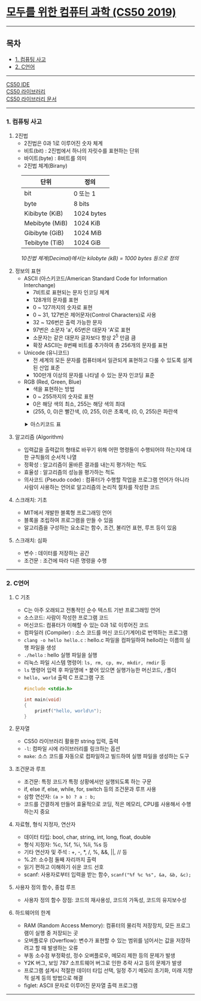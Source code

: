 # [모두를 위한 컴퓨터 과학 (CS50 2019)](https://www.boostcourse.org/cs112)

---

## 목차
- [1. 컴퓨팅 사고](#1-컴퓨팅-사고)
- [2. C언어](#2-c언어)

---

[CS50 IDE](https://cs50.dev/)  
[CS50 라이브러리](https://github.com/cs50/libcs50)  
[CS50 라이브러리 문서](https://cs50.readthedocs.io/libraries/cs50/c/)

---

### 1. 컴퓨팅 사고
1) 2진법
   - 2진법은 0과 1로 이루어진 숫자 체계
   - 비트(bit) : 2진법에서 하나의 자릿수를 표현하는 단위
   - 바이트(byte) : 8비트를 의미
   - 2진법 체계(Birany)
<div style="margin-left: 40px;">

| 단위             | 정의         |
|----------------|------------|
| bit            | 0 또는 1     |
| byte           | 8 bits     |
| Kibibyte (KiB) | 1024 bytes |
| Mebibyte (MiB) | 1024 KiB   | 
| Gibibyte (GiB) | 1024 MiB   |
| Tebibyte (TiB) | 1024 GiB   |

   *10진법 체계(Decimal)에서는 kilobyte (kB) = 1000 bytes 등으로 정의*

</div>

2) 정보의 표현
   - ASCII (아스키코드/American Standard Code for Information Interchange)
      - 7비트로 표현되는 문자 인코딩 체계
      - 128개의 문자를 표현
      - 0 ~ 127까지의 숫자로 표현
      - 0 ~ 31, 127번은 제어문자(Control Characters)로 사용
      - 32 ~ 126번은 출력 가능한 문자
      - 97번은 소문자 'a', 65번은 대문자 'A'로 표현
      - 소문자는 같은 대문자 글자보다 항상 2<sup>5</sup> 만큼 큼
      - 확장 ASCII는 8번째 비트를 추가하여 총 256개의 문자를 표현
   - Unicode (유니코드)
      - 전 세계의 모든 문자를 컴퓨터에서 일관되게 표현하고 다룰 수 있도록 설계된 산업 표준
      - 100만개 이상의 문자를 나타낼 수 있는 문자 인코딩 표준
   - RGB (Red, Green, Blue)
      - 색을 표현하는 방법
      - 0 ~ 255까지의 숫자로 표현
      - 0은 해당 색의 최소, 255는 해당 색의 최대
      - (255, 0, 0)은 빨간색, (0, 255, 0)은 초록색, (0, 0, 255)은 파란색

<div style="margin-left: 50px;">
   <details>
      <summary>아스키코드 표</summary>

   | 2진수 (Binary)  | 10진수 (Dec) | 16진수 (Hex) | 문자 (Character) | 설명 (Description) |
   |---------------|------------|------------|----------------|---------------------|
   | 00000000      | 0          | 00         | NUL            | Null character      |
   | 00000001      | 1          | 01         | SOH            | Start of Header     |
   | 00000010      | 2          | 02         | STX            | Start of Text       |
   | 00000011      | 3          | 03         | ETX            | End of Text         |
   | 00000100      | 4          | 04         | EOT            | End of Transmission |
   | 00000101      | 5          | 05         | ENQ            | Enquiry             |
   | 00000110      | 6          | 06         | ACK            | Acknowledgment      |
   | 00000111      | 7          | 07         | BEL            | Bell                |
   | 00001000      | 8          | 08         | BS             | Backspace           |
   | 00001001      | 9          | 09         | HT             | Horizontal Tab      |
   | 00001010      | 10         | 0A         | LF             | Line Feed (New Line) |
   | 00001011      | 11         | 0B         | VT             | Vertical Tab        |
   | 00001100      | 12         | 0C         | FF             | Form Feed (New Page) |
   | 00001101      | 13         | 0D         | CR             | Carriage Return     |
   | 00001110      | 14         | 0E         | SO             | Shift Out           |
   | 00001111      | 15         | 0F         | SI             | Shift In            |
   | 00010000      | 16         | 10         | DLE            | Data Link Escape    |
   | 00010001      | 17         | 11         | DC1            | Device Control 1    |
   | 00010010      | 18         | 12         | DC2            | Device Control 2    |
   | 00010011      | 19         | 13         | DC3            | Device Control 3    |
   | 00010100      | 20         | 14         | DC4            | Device Control 4    |
   | 00010101      | 21         | 15         | NAK            | Negative Acknowledgment |
   | 00010110      | 22         | 16         | SYN            | Synchronous Idle    |
   | 00010111      | 23         | 17         | ETB            | End of Transmission Block |
   | 00011000      | 24         | 18         | CAN            | Cancel              |
   | 00011001      | 25         | 19         | EM             | End of Medium       |
   | 00011010      | 26         | 1A         | SUB            | Substitute          |
   | 00011011      | 27         | 1B         | ESC            | Escape              |
   | 00011100      | 28         | 1C         | FS             | File Separator      |
   | 00011101      | 29         | 1D         | GS             | Group Separator     |
   | 00011110      | 30         | 1E         | RS             | Record Separator    |
   | 00011111      | 31         | 1F         | US             | Unit Separator      |
   | 00100000      | 32         | 20         | (Space)        | Space               |
   | 00100001      | 33         | 21         | !              | Exclamation mark    |
   | 00100010      | 34         | 22         | "              | Double quote        |
   | 00100011      | 35         | 23         | #              | Number sign         |
   | 00100100      | 36         | 24         | $              | Dollar sign         |
   | 00100101      | 37         | 25         | %              | Percent sign        |
   | 00100110      | 38         | 26         | &              | Ampersand           |
   | 00100111      | 39         | 27         | '              | Single quote        |
   | 00101000      | 40         | 28         | (              | Left parenthesis    |
   | 00101001      | 41         | 29         | )              | Right parenthesis   |
   | 00101010      | 42         | 2A         | *              | Asterisk            |
   | 00101011      | 43         | 2B         | +              | Plus sign           |
   | 00101100      | 44         | 2C         | ,              | Comma               |
   | 00101101      | 45         | 2D         | -              | Hyphen-minus        |
   | 00101110      | 46         | 2E         | .              | Period              |
   | 00101111      | 47         | 2F         | /              | Slash               |
   | 00110000      | 48         | 30         | 0              | Digit 0             |
   | 00110001      | 49         | 31         | 1              | Digit 1             |
   | 00110010      | 50         | 32         | 2              | Digit 2             |
   | 00110011      | 51         | 33         | 3              | Digit 3             |
   | 00110100      | 52         | 34         | 4              | Digit 4             |
   | 00110101      | 53         | 35         | 5              | Digit 5             |
   | 00110110      | 54         | 36         | 6              | Digit 6             |
   | 00110111      | 55         | 37         | 7              | Digit 7             |
   | 00111000      | 56         | 38         | 8              | Digit 8             |
   | 00111001      | 57         | 39         | 9              | Digit 9             |
   | 00111010      | 58         | 3A         | :              | Colon               |
   | 00111011      | 59         | 3B         | ;              | Semicolon           |
   | 00111100      | 60         | 3C         | <              | Less-than sign      |
   | 00111101      | 61         | 3D         | =              | Equals sign         |
   | 00111110      | 62         | 3E         | >              | Greater-than sign   |
   | 00111111      | 63         | 3F         | ?              | Question mark       |
   | 01000000      | 64         | 40         | @              | At sign             |
   | 01000001      | 65         | 41         | A              | Uppercase A         |
   | 01000010      | 66         | 42         | B              | Uppercase B         |
   | 01000011      | 67         | 43         | C              | Uppercase C         |
   | 01000100      | 68         | 44         | D              | Uppercase D         |
   | 01000101      | 69         | 45         | E              | Uppercase E         |
   | 01000110      | 70         | 46         | F              | Uppercase F         |
   | 01000111      | 71         | 47         | G              | Uppercase G         |
   | 01001000      | 72         | 48         | H              | Uppercase H         |
   | 01001001      | 73         | 49         | I              | Uppercase I         |
   | 01001010      | 74         | 4A         | J              | Uppercase J         |
   | 01001011      | 75         | 4B         | K              | Uppercase K         |
   | 01001100      | 76         | 4C         | L              | Uppercase L         |
   | 01001101      | 77         | 4D         | M              | Uppercase M         |
   | 01001110      | 78         | 4E         | N              | Uppercase N         |
   | 01001111      | 79         | 4F         | O              | Uppercase O         |
   | 01010000      | 80         | 50         | P              | Uppercase P         |
   | 01010001      | 81         | 51         | Q              | Uppercase Q         |
   | 01010010      | 82         | 52         | R              | Uppercase R         |
   | 01010011      | 83         | 53         | S              | Uppercase S         |
   | 01010100      | 84         | 54         | T              | Uppercase T         |
   | 01010101      | 85         | 55         | U              | Uppercase U         |
   | 01010110      | 86         | 56         | V              | Uppercase V         |
   | 01010111      | 87         | 57         | W              | Uppercase W         |
   | 01011000      | 88         | 58         | X              | Uppercase X         |
   | 01011001      | 89         | 59         | Y              | Uppercase Y         |
   | 01011010      | 90         | 5A         | Z              | Uppercase Z         |
   | 01011011      | 91         | 5B         | [              | Left square bracket |
   | 01011100      | 92         | 5C         | \              | Backslash           |
   | 01011101      | 93         | 5D         | ]              | Right square bracket |
   | 01011110      | 94         | 5E         | ^              | Caret (Circumflex accent) |
   | 01011111      | 95         | 5F         | _              | Underscore          |
   | 01100000      | 96         | 60         | `              | Grave accent        |
   | 01100001      | 97         | 61         | a              | Lowercase a         |
   | 01100010      | 98         | 62         | b              | Lowercase b         |
   | 01100011      | 99         | 63         | c              | Lowercase c         |
   | 01100100      | 100        | 64         | d              | Lowercase d         |
   | 01100101      | 101        | 65         | e              | Lowercase e         |
   | 01100110      | 102        | 66         | f              | Lowercase f         |
   | 01100111      | 103        | 67         | g              | Lowercase g         |
   | 01101000      | 104        | 68         | h              | Lowercase h         |
   | 01101001      | 105        | 69         | i              | Lowercase i         |
   | 01101010      | 106        | 6A         | j              | Lowercase j         |
   | 01101011      | 107        | 6B         | k              | Lowercase k         |
   | 01101100      | 108        | 6C         | l              | Lowercase l         |
   | 01101101      | 109        | 6D         | m              | Lowercase m         |
   | 01101110      | 110        | 6E         | n              | Lowercase n         |
   | 01101111      | 111        | 6F         | o              | Lowercase o         |
   | 01110000      | 112        | 70         | p              | Lowercase p         |
   | 01110001      | 113        | 71         | q              | Lowercase q         |
   | 01110010      | 114        | 72         | r              | Lowercase r         |
   | 01110011      | 115        | 73         | s              | Lowercase s         |
   | 01110100      | 116        | 74         | t              | Lowercase t         |
   | 01110101      | 117        | 75         | u              | Lowercase u         |
   | 01110110      | 118        | 76         | v              | Lowercase v         |
   | 01110111      | 119        | 77         | w              | Lowercase w         |
   | 01111000      | 120        | 78         | x              | Lowercase x         |
   | 01111001      | 121        | 79         | y              | Lowercase y         |
   | 01111010      | 122        | 7A         | z              | Lowercase z         |
   | 01111011      | 123        | 7B         | {              | Left curly brace    |
   | 01111100      | 124        | 7C         | \|             | Vertical bar        |
   | 01111101      | 125        | 7D         | }              | Right curly brace   |
   | 01111110      | 126        | 7E         | ~              | Tilde               |
   | 01111111      | 127        | 7F         | DEL            | Delete              |

   </details>
</div>

3) 알고리즘 (Algorithm)
    - 입력값을 출력값의 형태로 바꾸기 위해 어떤 명령들이 수행되어야 하는지에 대한 규칙들의 순서적 나열
    - 정확성 : 알고리즘이 올바른 결과를 내는지 평가하는 척도
    - 효율성 : 알고리즘의 성능을 평가하는 척도
    - 의사코드 (Pseudo code) : 컴퓨터가 수행할 작업을 프로그램 언어가 아니라 사람이 사용하는 언어로 알고리즘의 논리적 절차를 작성한 코드
   

4) 스크래치: 기초
    - MIT에서 개발한 블록형 프로그래밍 언어
    - 블록을 조립하여 프로그램을 만들 수 있음
    - 알고리즘을 구성하는 요소로는 함수, 조건, 불리언 표현, 루프 등이 있음
   

5) 스크래치: 심화
   - 변수 : 데이터를 저장하는 공간
   - 조건문 : 조건에 따라 다른 명령을 수행

---

### 2. C언어
1) C 기초
   - C는 아주 오래되고 전통적인 순수 텍스트 기반 프로그래밍 언어 
   - 소스코드: 사람이 작성한 프로그램 코드
   - 머신코드: 컴퓨터가 이해할 수 있는 0과 1로 이루어진 코드
   - 컴파일러 (Compiler) : 소스 코드를 머신 코드(기계어)로 번역하는 프로그램
   - `clang -o hello hello.c` : hello.c 파일을 컴파일하여 hello라는 이름의 실행 파일을 생성
   - `./hello` : hello 실행 파일을 실행
   - 리눅스 파일 시스템 명령어: `ls, rm, cp, mv, mkdir, rmdir` 등
   - `ls` 명령어 입력 후 파일명에 `*` 붙어 있으면 실행가능한 머신코드, `/`폴더
   - `hello, world` 출력 C 프로그램 구조
     ```c
     #include <stdio.h>
     
     int main(void)
     {
         printf("hello, world\n");
     }
      ```
     
2) 문자열
   - CS50 라이브러리 활용한 string 입력, 출력
   - `-l`: 컴파일 시에 라이브러리를 링크하는 옵션
   - `make`: 소스 코드를 자동으로 컴파일하고 빌드하여 실행 파일을 생성하는 도구


3) 조건문과 루프
   - 조건문: 특정 코드가 특정 상황에서만 실행되도록 하는 구문
   - if, else if, else, while, for, switch 등의 조건문과 루프 사용
   - 삼항 연산자: `(a > b) ? a : b;`
   - 코드를 간결하게 만들어 효율적으로 코딩, 적은 메모리, CPU를 사용해서 수행하는지 중요


4) 자료형, 형식 지정자, 연산자
   - 데이터 타입: bool, char, string, int, long, float, double
   - 형식 지정자: %c, %f, %i, %li, %s 등
   - 기타 연산자 및 주석 : +, -, *, /, %, &&, ||, // 등
   - %.2f: 소수점 둘째 자리까지 출력
   - 읽기 편하고 이해하기 쉬운 코드 선호
   - scanf: 사용자로부터 입력을 받는 함수, `scanf("%f %c %s", &a, &b, &c);`


5) 사용자 정의 함수, 중첩 루프
   - 사용자 정의 함수 장점: 코드의 재사용성, 코드의 가독성, 코드의 유지보수성 


6) 하드웨어의 한계
   - RAM (Random Access Memory): 컴퓨터의 물리적 저장장치, 모든 프로그램이 실행 중 저장되는 곳
   - 오버플로우 (Overflow): 변수가 표현할 수 있는 범위를 넘어서는 값을 저장하려고 할 때 발생하는 오류
   - 부동 소수점 부정확성, 정수 오버플로우, 메모리 제한 등의 문제가 발생
   - Y2K 버그, 보잉 787 소프트웨어 버그로 인한 추락 사고 등의 문제가 발생
   - 프로그램 설계시 적절한 데이터 타입 선택, 일정 주기 메모리 초기화, 미래 지향적 설계 등의 방법으로 해결
   - figlet: ASCII 문자로 이루어진 문자열 출력 프로그램

---